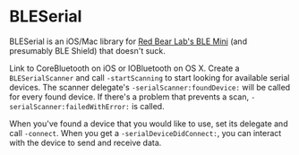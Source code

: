 BLESerial
=========

BLESerial is an iOS/Mac library for [Red Bear Lab's BLE Mini](http://redbearlab.com/blemini/) (and presumably BLE Shield) that doesn't suck.

Link to CoreBluetooth on iOS or IOBluetooth on OS X.
Create a `BLESerialScanner` and call `-startScanning` to start looking for available serial devices. The scanner delegate's `-serialScanner:foundDevice:` will be called for every found device. If there's a problem that prevents a scan, `-serialScanner:failedWithError:` is called.

When you've found a device that you would like to use, set its delegate and call `-connect`. When you get a `-serialDeviceDidConnect:`, you can interact with the device to send and receive data.